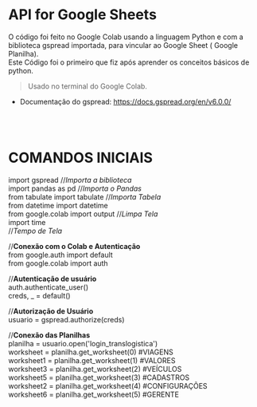 #  API for Google Sheets
O código foi feito no Google Colab usando a linguagem Python e com a biblioteca gspread importada, para vincular ao Google Sheet ( Google Planilha). <br>
Este Código foi o primeiro que fiz após aprender os conceitos básicos de python. <br>
> Usado no terminal do Google Colab.
* Documentação do gspread: https://docs.gspread.org/en/v6.0.0/
<br>
<br>

# COMANDOS INICIAIS
import gspread //_Importa a biblioteca_ <br>
import pandas as pd //_Importa o Pandas_ <br>
from tabulate import tabulate //_Importa Tabela_ <br>
from datetime import datetime <br>
from google.colab import output //_Limpa Tela_ <br> 
import time <br> //_Tempo de Tela_

//**Conexão com o Colab e Autenticação** <br>
from google.auth import default <br>
from google.colab import auth <br>

//**Autenticação de usuário** <br>
auth.authenticate_user() <br>
creds, _ = default() <br>

//**Autorização de Usuário** <br>
usuario = gspread.authorize(creds) <br>

//**Conexão das Planilhas** <br>
planilha = usuario.open('login_translogistica') <br>
worksheet = planilha.get_worksheet(0) #VIAGENS <br>
worksheet1 = planilha.get_worksheet(1) #VALORES <br> 
worksheet3 = planilha.get_worksheet(2) #VEÍCULOS <br>
worksheet5 = planilha.get_worksheet(3) #CADASTROS <br> 
worksheet2 = planilha.get_worksheet(4) #CONFIGURAÇÕES <br>
worksheet6 = planilha.get_worksheet(5) #GERENTE

